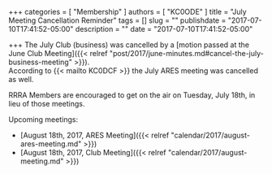 +++
categories = [ "Membership" ]
authors = [ "KC0ODE" ]
title = "July Meeting Cancellation Reminder"
tags = []
slug = ""
publishdate = "2017-07-10T17:41:52-05:00"
description = ""
date = "2017-07-10T17:41:52-05:00"

+++
The July Club (business) was cancelled by a
[motion passed at the June Club Meeting]({{< relref "post/2017/june-minutes.md#cancel-the-july-business-meeting" >}}).  
According to {{< mailto KC0DCF >}} the July ARES meeting was cancelled as well.

RRRA Members are encouraged to get on the air on Tuesday, July 18th, in lieu
of those meetings.
<!--more-->

Upcoming meetings:

* [August 18th, 2017, ARES Meeting]({{< relref "calendar/2017/august-ares-meeting.md" >}})
* [August 18th, 2017, Club Meeting]({{< relref "calendar/2017/august-meeting.md" >}})
